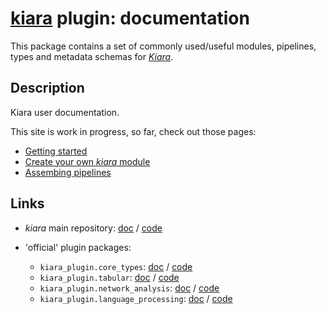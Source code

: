# [**kiara**](https://dharpa.org/kiara.documentation) plugin: documentation

This package contains a set of commonly used/useful modules, pipelines, types and metadata schemas for [*Kiara*](https://github.com/DHARPA-project/kiara).

## Description

Kiara user documentation.

This site is work in progress, so far, check out those pages:

- [Getting started](usage/getting_started)
- [Create your own *kiara* module](extending_kiara/creating_modules/the_basics)
- [Assembing pipelines](extending_kiara/pipelines/assemble_pipelines)



## Links

 - *kiara* main repository: [doc](https://dharpa.org/kiara) / [code](https://github.com/DHARPA-Project/kiara)
 - 'official' plugin packages:

    - `kiara_plugin.core_types`: [doc](https://dharpa.org/kiara_plugin.core_types) / [code](https://github.com/DHARPA-Project/kiara_plugin.core_types)
    - `kiara_plugin.tabular`: [doc](https://dharpa.org/kiara_plugin.tabular) / [code](https://github.com/DHARPA-Project/kiara_plugin.tabular)
    - `kiara_plugin.network_analysis`: [doc](https://dharpa.org/kiara_plugin.network_analysis) / [code](https://github.com/DHARPA-Project/kiara_plugin.network_analysis)
    - `kiara_plugin.language_processing`: [doc](https://dharpa.org/kiara_plugin.language_processing) / [code](https://github.com/DHARPA-Project/kiara_plugin.language_processing)
